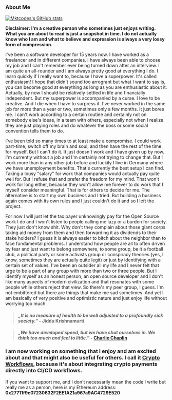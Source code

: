 ### About Me

[![Mktcodes's GitHub stats](https://github-readme-stats.vercel.app/api?username=mktcode&show_icons=true)](https://github.com/anuraghazra/github-readme-stats)

**Disclaimer: I'm a creative person who sometimes just enjoys writing. What you are about to read is just a snapshot in time. I do not actually know who I am and what to believe and expression is always a very lossy form of compression.**

I've been a software developer for 15 years now. I have worked as a freelancer and in different companies. I have always been able to choose my job and I can't remember ever being turned down after an interview. I am quite an all-rounder and I am always pretty good at everything I do. I learn quickly if I really want to, because I have a superpower. It's called enthusiasm! I hope that didn't sound too arrogrant but what I want to say is, you can become good at everything as long as you are enthusiastic about it. Actually, by now I should be relatively settled in life and financially independent. But my superpower is accompanied by a curse. I love to be creative. And I die when I have to surpress it. I've never worked in the same job for more than a year or two, sometimes only a few months. It just bores me. I can't work according to a certain routine and certainly not on somebody else's ideas, in a team with others, especially not when I realize they are just playing roles and do whatever the boss or some social convention tells them to do.

I've been told so many times to at least make a compromise. I could work part-time, switch off my brain and soul, and then have the rest of the time for myself. But I can't do it. It just doesn't work and I have given up by now. I'm currently without a job and I'm certainly not trying to change that. But I work more than in any other job before and luckily I live in Germany where we have unemployment benefits. That's currently the best setup I can find. Taking a lousy "salary" for work that companies would actually pay quite well for. But I refuse that and prefer the freedom for my mind. That won't work for long either, because they won't allow me forever to do work that I myself consider meaningful. That is for others to decide for me. The alternative is to start my own business and I tried. But building a business again comes with its own rules and I just couldn't do it and so I left the project.

For now I will just let the tax payer unknowingly pay for the Open Source work I do and I won't listen to people calling me lazy or a burden for society. They just don't know shit. Why don't they complain about those giant corps taking aid money from them and then forwarding it as dividends to their stake holders? I guess it is always easier to bitch about the neighbor than to face fundamental problems. I understand how people are all to often driven by fear and just want to belong somewhere, to some group, be it a football club, a political party or some activists group or conspiracy theories (yes, I know, sometimes they are actually quite legit) or just by identifying with a certain set of values. I've been an outsider all my life and I never felt that urge to be a part of any group with more than two or three people. But I identify myself as an honest person, an open source developer and I don't like many aspects of modern civilization and that resonates with some people while others reject that view. So there's my peer group, I guess. I'm not embittered but there are things that make me sad sometimes. And yet I am basically of very positive and optimistic nature and just enjoy life without worrying too much.

> #### *„It is no measure of health to be well adjusted to a profoundly sick society.”* - Jiddu Krishnamurti

> #### *„We have developed speed, but we have shut ourselves in. We think too much and feel to little.”* - [Charlie Chaplin](https://www.youtube.com/watch?v=J7GY1Xg6X20)

### I am now working on something that I enjoy and am excited about and that might also be useful for others. I call it [Crypto Workflows](https://crypto-workflows.github.io), because it's about integrating crypto payments directly into CI/CD workflows.

If you want to support me, and I don't necessarily mean the code I write but really me as a person, here is my Ethereum address:
**0x27711f9c07230632F2EE1A21a967a9AC4729E520**
